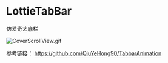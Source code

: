 # LottieTabBar
仿爱奇艺底栏

![CoverScrollView.gif](https://upload-images.jianshu.io/upload_images/2466108-25e34e724423b76d.gif?imageMogr2/auto-orient/strip)

参考链接：
https://github.com/QiuYeHong90/TabbarAnimation

